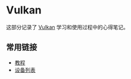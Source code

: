 # Vulkan

这部分记录了 [Vulkan](https://www.vulkan.org/) 学习和使用过程中的心得笔记。

## 常用链接

- [教程](https://www.vulkan.org/learn#vulkan-tutorials)
- [设备列表](http://vulkan.gpuinfo.org/listdevices.php?platform=android)
